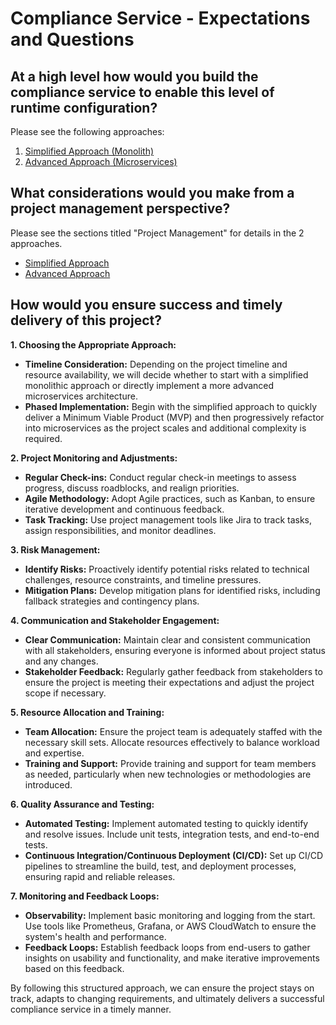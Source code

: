 # Compliance Service - Expectations and Questions

## At a high level how would you build the compliance service to enable this level of runtime configuration?

Please see the following approaches:
1. [Simplified Approach (Monolith)](https://github.com/miketolbert/compliance-service/blob/main/SIMPLIFIED_APPROACH.md)
2. [Advanced Approach (Microservices)](https://github.com/miketolbert/compliance-service/blob/main/ADVANCED_APPROACH.md)


## What considerations would you make from a project management perspective?

Please see the sections titled "Project Management" for details in the 2 approaches.
- [Simplified Approach](https://github.com/miketolbert/compliance-service/blob/main/SIMPLIFIED_APPROACH.md#3-project-management)
- [Advanced Approach](https://github.com/miketolbert/compliance-service/blob/main/ADVANCED_APPROACH.md#3-project-management)


## How would you ensure success and timely delivery of this project?

**1. Choosing the Appropriate Approach:**
   - **Timeline Consideration:** Depending on the project timeline and resource availability, we will decide whether to start with a simplified monolithic approach or directly implement a more advanced microservices architecture.
   - **Phased Implementation:** Begin with the simplified approach to quickly deliver a Minimum Viable Product (MVP) and then progressively refactor into microservices as the project scales and additional complexity is required.

**2. Project Monitoring and Adjustments:**
   - **Regular Check-ins:** Conduct regular check-in meetings to assess progress, discuss roadblocks, and realign priorities.
   - **Agile Methodology:** Adopt Agile practices, such as Kanban, to ensure iterative development and continuous feedback.
   - **Task Tracking:** Use project management tools like Jira to track tasks, assign responsibilities, and monitor deadlines.

**3. Risk Management:**
   - **Identify Risks:** Proactively identify potential risks related to technical challenges, resource constraints, and timeline pressures.
   - **Mitigation Plans:** Develop mitigation plans for identified risks, including fallback strategies and contingency plans.

**4. Communication and Stakeholder Engagement:**
   - **Clear Communication:** Maintain clear and consistent communication with all stakeholders, ensuring everyone is informed about project status and any changes.
   - **Stakeholder Feedback:** Regularly gather feedback from stakeholders to ensure the project is meeting their expectations and adjust the project scope if necessary.

**5. Resource Allocation and Training:**
   - **Team Allocation:** Ensure the project team is adequately staffed with the necessary skill sets. Allocate resources effectively to balance workload and expertise.
   - **Training and Support:** Provide training and support for team members as needed, particularly when new technologies or methodologies are introduced.

**6. Quality Assurance and Testing:**
   - **Automated Testing:** Implement automated testing to quickly identify and resolve issues. Include unit tests, integration tests, and end-to-end tests.
   - **Continuous Integration/Continuous Deployment (CI/CD):** Set up CI/CD pipelines to streamline the build, test, and deployment processes, ensuring rapid and reliable releases.

**7. Monitoring and Feedback Loops:**
   - **Observability:** Implement basic monitoring and logging from the start. Use tools like Prometheus, Grafana, or AWS CloudWatch to ensure the system's health and performance.
   - **Feedback Loops:** Establish feedback loops from end-users to gather insights on usability and functionality, and make iterative improvements based on this feedback.

By following this structured approach, we can ensure the project stays on track, adapts to changing requirements, and ultimately delivers a successful compliance service in a timely manner.







